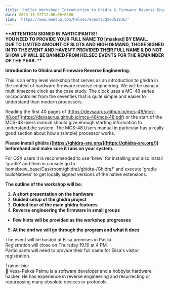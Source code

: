```yaml
---
title: 'HelSec Workshop: Introduction to Ghidra & Firmware Reverse Engineering'
date: 2023-10-22T12:00:00+0300
link: 'https://www.meetup.com/helsec/events/296351836/'
---
```


**\*\*ATTENTION SIGNED IN PARTICIPANTS!!**  
**YOU NEED TO PROVIDE YOUR FULL NAME TO [masked] BY EMAIL.**  
**DUE TO LIMITED AMOUNT OF SLOTS AND HIGH DEMAND, THOSE SIGNED IN TO THE EVENT AND HAVEN'T PROVIDED THEIR FULL NAME & DO NOT SHOW UP WILL BE BANNED FROM HELSEC EVENTS FOR THE REMAINDER OF THE YEAR. \*\***

 **Introduction to Ghidra and Firmware Reverse Engineering.**

 This is an entry level workshop that serves as an introduction to ghidra in the context of hardware firmware reverse engineering. We will be using a multi timezone clock as the case study. The clock uses a MC-48 series microcontroller from the seventies that is quite simple and easier to understand than modern processors.

 Reading the first 40 pages of [<https://devsaurus.github.io/mcs-48/mcs-48.pdf](https://devsaurus.github.io/mcs-48/mcs-48.pdf>) or the start of the MCS-48 users manual should give enough starting information to understand the system. The MCS-48 Users manual in particular has a really good section about how a (simple) processor works.

 **Please install ghidra ([<https://ghidra-sre.org/](https://ghidra-sre.org/>)) beforehand and make sure it runs on your system.**

 For OSX users it is recommended to use 'brew' for installing and also install 'gradle' and then in console go to homebrew\_base/Caskroom/ghidra//ghidra-/Ghidra/' and execute 'gradle buildNatives' to get locally signed versions of the native extensions.

 **The outline of the workshop will be:**

 1. **A short presentation on the hardware**  
2. **Guided setup of the ghidra project**  
3. **Guided tour of the main ghidra features**  
4. **Reverse engineering the firmware in small groups**

 * **Few hints will be provided as the workshop progresses**

 5. **At the end we will go through the program and what it does**

 The event will be hosted at Elisa premises in Pasila.  
Registration will close on Thursday 19.10 at 4 PM.  
Participants will need to provide their full name for Elisa's visitor registration.

 Trainer bio:  
🔷 Vesa-Pekka Palmu is a software developer and a hobbyist hardware hacker. He has experience in reverse engineering and resurrecting or repurposing many obsolete devices or protocols.

 
